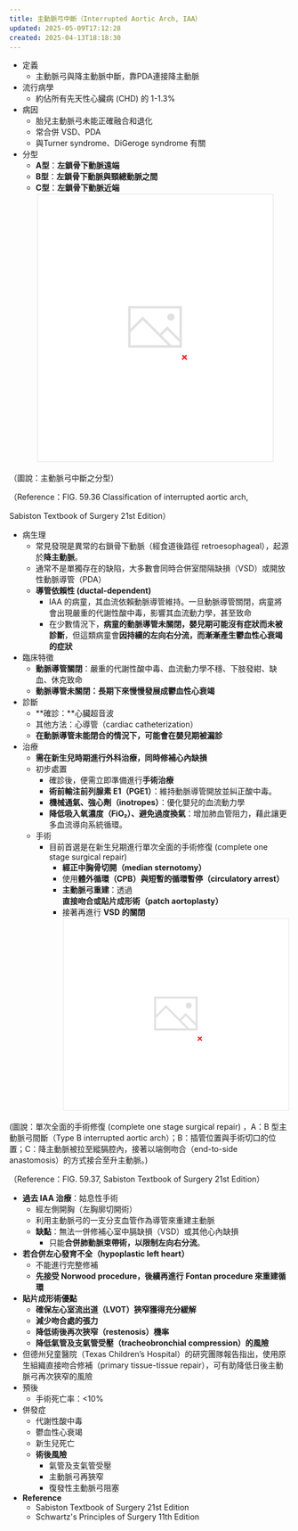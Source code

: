 ```yaml
---
title: 主動脈弓中斷（Interrupted Aortic Arch, IAA）
updated: 2025-05-09T17:12:28
created: 2025-04-13T18:18:30
---
```


- 定義
  - 主動脈弓與降主動脈中斷，靠PDA連接降主動脈
- 流行病學
  - 約佔所有先天性心臟病 (CHD) 的 1-1.3%
- 病因
  - 胎兒主動脈弓未能正確融合和退化
  - 常合併 VSD、PDA
  - 與Turner syndrome、DiGeroge syndrome 有關
- 分型
  - **A型**：**左鎖骨下動脈遠端**
  - **B型**：**左鎖骨下動脈與頸總動脈之間**
  - **C型**：**左鎖骨下動脈近端**
![image1](/resources/8e542af24b4242098908790e309d8100.png)

（圖說：主動脈弓中斷之分型）

（Reference：FIG. 59.36 Classification of interrupted aortic arch,

Sabiston Textbook of Surgery 21st Edition）
- 病生理
  - 常見發現是異常的右鎖骨下動脈（經食道後路徑 retroesophageal），起源於**降主動脈**。
  - 通常不是單獨存在的缺陷，大多數會同時合併室間隔缺損（VSD）或開放性動脈導管（PDA）
  - **導管依賴性 (ductal-dependent)**
    - IAA 的病童，其血流依賴動脈導管維持。一旦動脈導管關閉，病童將會出現嚴重的代謝性酸中毒，影響其血流動力學，甚至致命
    - 在少數情況下，**病童的動脈導管未關閉，嬰兒期可能沒有症狀而未被診斷**，但這類病童會**因持續的左向右分流，而漸漸產生鬱血性心衰竭的症狀**
- 臨床特徵
  - **動脈導管關閉**：嚴重的代謝性酸中毒、血流動力學不穩、下肢發紺、缺血、休克致命
  - **動脈導管未關閉：**長期下來慢慢發展成**鬱血性心衰竭**
- 診斷
  - **確診：**心臟超音波
  - 其他方法：心導管（cardiac catheterization）
  - **在動脈導管未能閉合的情況下，可能會在嬰兒期被漏診**
- 治療
  - **需在新生兒時期進行外科治療，同時修補心內缺損**
  - 初步處置
    - 確診後，便需立即準備進行**手術治療**
    - **術前輸注前列腺素 E1（PGE1）**：維持動脈導管開放並糾正酸中毒。
    - **機械通氣、強心劑（inotropes）**：優化嬰兒的血流動力學
    - **降低吸入氧濃度（FiO₂）、避免過度換氣**：增加肺血管阻力，藉此讓更多血流導向系統循環。
  - 手術
    - 目前首選是在新生兒期進行單次全面的手術修復 (complete one stage surgical repair)
      - **經正中胸骨切開（median sternotomy）**
      - 使用**體外循環（CPB）與短暫的循環暫停（circulatory arrest）**
      - **主動脈弓重建**：透過**直接吻合或貼片成形術（patch aortoplasty）**
      - 接著再進行 **VSD 的關閉**
![image2](/resources/c3cedaea87c343eda5f53b16fdeeb41e.png)

(圖說：單次全面的手術修復 (complete one stage surgical repair) ，A：B 型主動脈弓間斷（Type B interrupted aortic arch）；B：插管位置與手術切口的位置；C：降主動脈被拉至縱膈腔內，接著以端側吻合（end-to-side anastomosis）的方式接合至升主動脈。)

（Reference：FIG. 59.37, Sabiston Textbook of Surgery 21st Edition）
- **過去 IAA 治療**：姑息性手術
  - 經左側開胸（左胸廓切開術）
  - 利用主動脈弓的一支分支血管作為導管來重建主動脈
  - **缺點**：無法一併修補心室中膈缺損（VSD）或其他心內缺損
    - 只能**合併肺動脈束帶術，以限制左向右分流**。
- **若合併左心發育不全（hypoplastic left heart）**
  - 不能進行完整修補
  - **先接受 Norwood procedure，後續再進行 Fontan procedure 來重建循環**
- **貼片成形術優點**
  - **確保左心室流出道（LVOT）狹窄獲得充分緩解**
  - **減少吻合處的張力**
  - **降低術後再次狹窄（restenosis）機率**
  - **降低氣管及支氣管受壓（tracheobronchial compression）的風險**
- 但德州兒童醫院（Texas Children’s Hospital）的研究團隊報告指出，使用原生組織直接吻合修補（primary tissue-tissue repair），可有助降低日後主動脈弓再次狹窄的風險
- 預後
  - 手術死亡率：\<10%
- 併發症
  - 代謝性酸中毒
  - 鬱血性心衰竭
  - 新生兒死亡
  - **術後風險**
    - 氣管及支氣管受壓
    - 主動脈弓再狹窄
    - 復發性主動脈弓阻塞
- **Reference**
  - Sabiston Textbook of Surgery 21st Edition
  - Schwartz's Principles of Surgery 11th Edition

